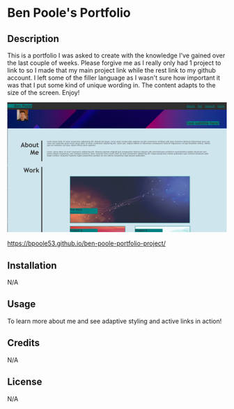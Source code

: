 # Ben Poole's Portfolio

## Description

This is a portfolio I was asked to create with the knowledge I've gained over the last couple of weeks.  Please forgive me as I really only had 1 project to link to so I made that my main project link while the rest link to my github account.  I left some of the filler language as I wasn't sure how important it was that I put some kind of unique wording in.  The content adapts to the size of the screen.  Enjoy!

![Alt text](assets/images/BenPoolePortfolioSnip.png)

https://bpoole53.github.io/ben-poole-portfolio-project/

## Installation

N/A

## Usage

To learn more about me and see adaptive styling and active links in action!

## Credits

N/A

## License

N/A

